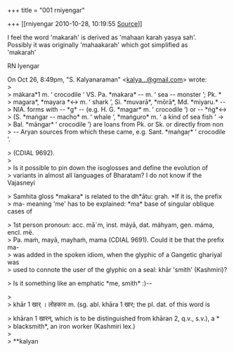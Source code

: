 +++
title = "001 rniyengar"

+++
[[rniyengar	2010-10-28, 10:19:55 [Source](https://groups.google.com/g/bvparishat/c/vECg_K0BIB8)]]



I feel the word 'makarah' is derived as 'mahaan karah yasya sah'.  
Possibly it was originally 'mahaakarah' which got simplified as  
'makarah'  
  
RN Iyengar  
  
On Oct 26, 8:49pm, "S. Kalyanaraman" \<[kalya...@gmail.com]()\> wrote:  
\>  
\> mákara\*1 m. ʻ crocodile ʼ VS. Pa. \*makara\* -- m. ʻ sea -- monster ʼ; Pk. \*  
\> magara\*, \*mayara \*\<-> m. ʻ shark ʼ, Si. \*muvarā\*, \*mōrā\*, Md. \*miyaru.\* --  
\> NIA. forms with -- \*g\* -- (e.g. H. G. \*magar\* m. ʻ crocodile ʼ) or -- \*ṅg\*\<->  
\> (S. \*maṅgar -- macho\* m. ʻ whale ʼ, \*maṅguro\* m. ʻ a kind of sea fish ʼ →  
\> Bal. \*māngar\* ʻ crocodile ʼ) are loans from Pk. or Sk. or directly from non  
\> -- Aryan sources from which these came, e.g. Sant. \*maṅgaṛ\* ʻ crocodile ʼ.  

\> (CDIAL 9692).  
\>  
\> Is it possible to pin down the isoglosses and define the evolution of  
\> variants in almost all languages of Bharatam? I do not know if the Vajasneyi  

\> Samhita gloss \*makara\* is related to the dh\*ātu: grah. \*If it is, the prefix  
\> ma- meaning 'me' has to be explained: \*ma\* base of singular oblique cases of  

\> 1st person pronoun: acc. māˊm, inst. máyā, dat. máhyam, gen. máma, encl. mē.  
\> Pa. maṁ, mayā, mayhaṁ, mama (CDIAL 9691). Could it be that the prefix ma-  
\> was added in the spoken idiom, when the glyphic of a Gangetic ghariyal was  
\> used to connote the user of the glyphic on a seal: khār 'smith' (Kashmiri)?  

\> Is it something like an emphatic \*me, smith\* :)--  

\>  
\> khār 1 खार् । लोहकारः m. (sg. abl. khāra 1 खार; the pl. dat. of this word is  

\> khāran 1 खारन्, which is to be distinguished from khāran 2, q.v., s.v.), a \*  
\> blacksmith\*, an iron worker (Kashmiri lex.)  
\>  
\> \*\*kalyan

